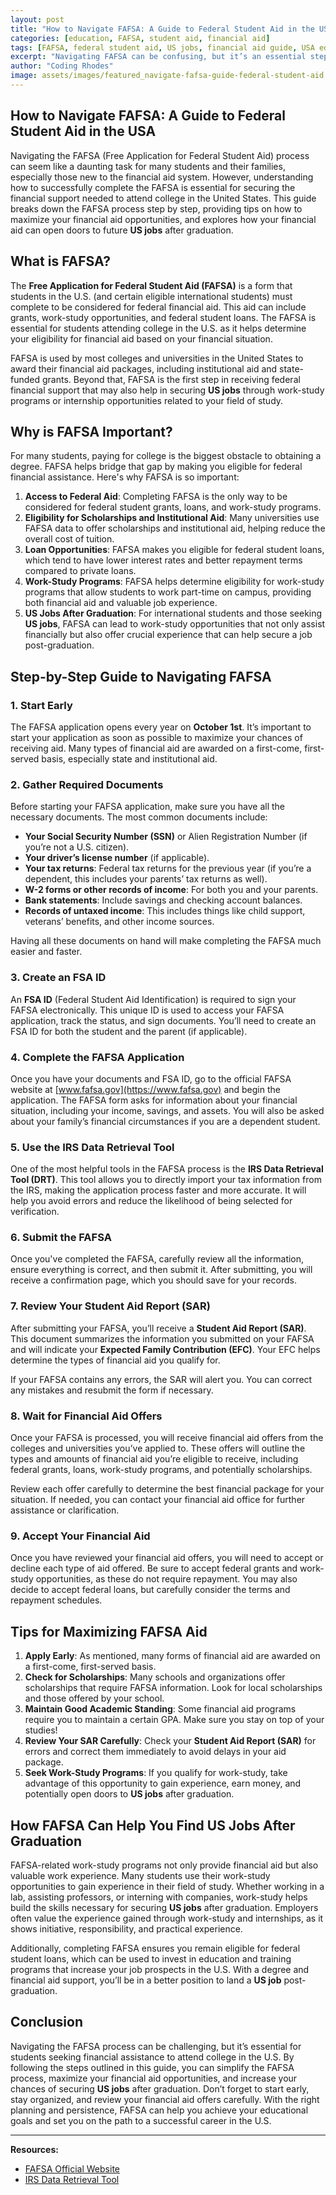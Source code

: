 ```yaml
---
layout: post
title: "How to Navigate FAFSA: A Guide to Federal Student Aid in the USA"
categories: [education, FAFSA, student aid, financial aid]
tags: [FAFSA, federal student aid, US jobs, financial aid guide, USA education, college funding]
excerpt: "Navigating FAFSA can be confusing, but it’s an essential step for securing federal student aid. This guide explains how to navigate the FAFSA process, find financial support, and how it relates to future US jobs."
author: "Coding Rhodes"
image: assets/images/featured_navigate-fafsa-guide-federal-student-aid.webp
---
```


## How to Navigate FAFSA: A Guide to Federal Student Aid in the USA

Navigating the FAFSA (Free Application for Federal Student Aid) process can seem like a daunting task for many students and their families, especially those new to the financial aid system. However, understanding how to successfully complete the FAFSA is essential for securing the financial support needed to attend college in the United States. This guide breaks down the FAFSA process step by step, providing tips on how to maximize your financial aid opportunities, and explores how your financial aid can open doors to future **US jobs** after graduation.

## What is FAFSA?

The **Free Application for Federal Student Aid (FAFSA)** is a form that students in the U.S. (and certain eligible international students) must complete to be considered for federal financial aid. This aid can include grants, work-study opportunities, and federal student loans. The FAFSA is essential for students attending college in the U.S. as it helps determine your eligibility for financial aid based on your financial situation.

FAFSA is used by most colleges and universities in the United States to award their financial aid packages, including institutional aid and state-funded grants. Beyond that, FAFSA is the first step in receiving federal financial support that may also help in securing **US jobs** through work-study programs or internship opportunities related to your field of study.

## Why is FAFSA Important?

For many students, paying for college is the biggest obstacle to obtaining a degree. FAFSA helps bridge that gap by making you eligible for federal financial assistance. Here's why FAFSA is so important:

1. **Access to Federal Aid**: Completing FAFSA is the only way to be considered for federal student grants, loans, and work-study programs.
2. **Eligibility for Scholarships and Institutional Aid**: Many universities use FAFSA data to offer scholarships and institutional aid, helping reduce the overall cost of tuition.
3. **Loan Opportunities**: FAFSA makes you eligible for federal student loans, which tend to have lower interest rates and better repayment terms compared to private loans.
4. **Work-Study Programs**: FAFSA helps determine eligibility for work-study programs that allow students to work part-time on campus, providing both financial aid and valuable job experience.
5. **US Jobs After Graduation**: For international students and those seeking **US jobs**, FAFSA can lead to work-study opportunities that not only assist financially but also offer crucial experience that can help secure a job post-graduation.

## Step-by-Step Guide to Navigating FAFSA

### 1. **Start Early**

The FAFSA application opens every year on **October 1st**. It’s important to start your application as soon as possible to maximize your chances of receiving aid. Many types of financial aid are awarded on a first-come, first-served basis, especially state and institutional aid.

### 2. **Gather Required Documents**

Before starting your FAFSA application, make sure you have all the necessary documents. The most common documents include:

- **Your Social Security Number (SSN)** or Alien Registration Number (if you’re not a U.S. citizen).
- **Your driver’s license number** (if applicable).
- **Your tax returns**: Federal tax returns for the previous year (if you’re a dependent, this includes your parents’ tax returns as well).
- **W-2 forms or other records of income**: For both you and your parents.
- **Bank statements**: Include savings and checking account balances.
- **Records of untaxed income**: This includes things like child support, veterans’ benefits, and other income sources.

Having all these documents on hand will make completing the FAFSA much easier and faster.

### 3. **Create an FSA ID**

An **FSA ID** (Federal Student Aid Identification) is required to sign your FAFSA electronically. This unique ID is used to access your FAFSA application, track the status, and sign documents. You’ll need to create an FSA ID for both the student and the parent (if applicable).

### 4. **Complete the FAFSA Application**

Once you have your documents and FSA ID, go to the official FAFSA website at [www.fafsa.gov](https://www.fafsa.gov) and begin the application. The FAFSA form asks for information about your financial situation, including your income, savings, and assets. You will also be asked about your family’s financial circumstances if you are a dependent student.

### 5. **Use the IRS Data Retrieval Tool**

One of the most helpful tools in the FAFSA process is the **IRS Data Retrieval Tool (DRT)**. This tool allows you to directly import your tax information from the IRS, making the application process faster and more accurate. It will help you avoid errors and reduce the likelihood of being selected for verification.

### 6. **Submit the FAFSA**

Once you've completed the FAFSA, carefully review all the information, ensure everything is correct, and then submit it. After submitting, you will receive a confirmation page, which you should save for your records.

### 7. **Review Your Student Aid Report (SAR)**

After submitting your FAFSA, you’ll receive a **Student Aid Report (SAR)**. This document summarizes the information you submitted on your FAFSA and will indicate your **Expected Family Contribution (EFC)**. Your EFC helps determine the types of financial aid you qualify for.

If your FAFSA contains any errors, the SAR will alert you. You can correct any mistakes and resubmit the form if necessary.

### 8. **Wait for Financial Aid Offers**

Once your FAFSA is processed, you will receive financial aid offers from the colleges and universities you’ve applied to. These offers will outline the types and amounts of financial aid you’re eligible to receive, including federal grants, loans, work-study programs, and potentially scholarships.

Review each offer carefully to determine the best financial package for your situation. If needed, you can contact your financial aid office for further assistance or clarification.

### 9. **Accept Your Financial Aid**

Once you have reviewed your financial aid offers, you will need to accept or decline each type of aid offered. Be sure to accept federal grants and work-study opportunities, as these do not require repayment. You may also decide to accept federal loans, but carefully consider the terms and repayment schedules.

## Tips for Maximizing FAFSA Aid

1. **Apply Early**: As mentioned, many forms of financial aid are awarded on a first-come, first-served basis.
2. **Check for Scholarships**: Many schools and organizations offer scholarships that require FAFSA information. Look for local scholarships and those offered by your school.
3. **Maintain Good Academic Standing**: Some financial aid programs require you to maintain a certain GPA. Make sure you stay on top of your studies!
4. **Review Your SAR Carefully**: Check your **Student Aid Report (SAR)** for errors and correct them immediately to avoid delays in your aid package.
5. **Seek Work-Study Programs**: If you qualify for work-study, take advantage of this opportunity to gain experience, earn money, and potentially open doors to **US jobs** after graduation.

## How FAFSA Can Help You Find US Jobs After Graduation

FAFSA-related work-study programs not only provide financial aid but also valuable work experience. Many students use their work-study opportunities to gain experience in their field of study. Whether working in a lab, assisting professors, or interning with companies, work-study helps build the skills necessary for securing **US jobs** after graduation. Employers often value the experience gained through work-study and internships, as it shows initiative, responsibility, and practical experience.

Additionally, completing FAFSA ensures you remain eligible for federal student loans, which can be used to invest in education and training programs that increase your job prospects in the U.S. With a degree and financial aid support, you’ll be in a better position to land a **US job** post-graduation.

## Conclusion

Navigating the FAFSA process can be challenging, but it’s essential for students seeking financial assistance to attend college in the U.S. By following the steps outlined in this guide, you can simplify the FAFSA process, maximize your financial aid opportunities, and increase your chances of securing **US jobs** after graduation. Don’t forget to start early, stay organized, and review your financial aid offers carefully. With the right planning and persistence, FAFSA can help you achieve your educational goals and set you on the path to a successful career in the U.S.

---

**Resources:**
- [FAFSA Official Website](https://www.fafsa.gov)
- [IRS Data Retrieval Tool](https://www.irs.gov/individuals/irs-data-retrieval-tool)
